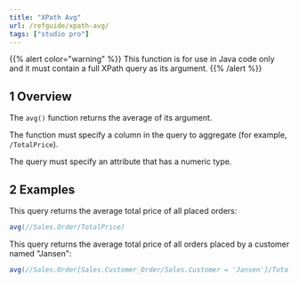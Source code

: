 ```yaml
---
title: "XPath Avg"
url: /refguide/xpath-avg/
tags: ["studio pro"]
---
```


{{% alert color="warning" %}}
This function is for use in Java code only and it must contain a full XPath query as its argument.
{{% /alert %}}

## 1 Overview

The `avg()` function returns the average of its argument.

The function must specify a column in the query to aggregate (for example, `/TotalPrice`).

The query must specify an attribute that has a numeric type.

## 2 Examples

This query returns the average total price of all placed orders:

```java {linenos=false}
avg(//Sales.Order/TotalPrice)
```

This query returns the average total price of all orders placed by a customer named "Jansen":

```java {linenos=false}
avg(//Sales.Order[Sales.Customer_Order/Sales.Customer = 'Jansen']/TotalPrice)
```
